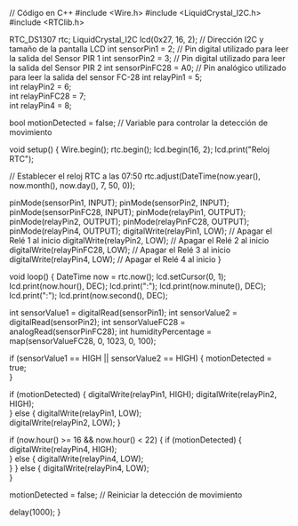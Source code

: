 // Código en C++ 
#include <Wire.h>
#include <LiquidCrystal_I2C.h>
#include <RTClib.h>

RTC_DS1307 rtc;
LiquidCrystal_I2C lcd(0x27, 16, 2);  // Dirección I2C y tamaño de la pantalla LCD
int sensorPin1 = 2;  // Pin digital utilizado para leer la salida del Sensor PIR 1
int sensorPin2 = 3;  // Pin digital utilizado para leer la salida del Sensor PIR 2
int sensorPinFC28 = A0;  // Pin analógico utilizado para leer la salida del sensor FC-28
int relayPin1 = 5;   
int relayPin2 = 6;   
int relayPinFC28 = 7;   
int relayPin4 = 8;   

bool motionDetected = false;  // Variable para controlar la detección de movimiento

void setup() {
  Wire.begin();
  rtc.begin();
  lcd.begin(16, 2);
  lcd.print("Reloj RTC");

  // Establecer el reloj RTC a las 07:50
  rtc.adjust(DateTime(now.year(), now.month(), now.day(), 7, 50, 0));

  pinMode(sensorPin1, INPUT);
  pinMode(sensorPin2, INPUT);
  pinMode(sensorPinFC28, INPUT);
  pinMode(relayPin1, OUTPUT);
  pinMode(relayPin2, OUTPUT);
  pinMode(relayPinFC28, OUTPUT);
  pinMode(relayPin4, OUTPUT);
  digitalWrite(relayPin1, LOW);    // Apagar el Relé 1 al inicio
  digitalWrite(relayPin2, LOW);    // Apagar el Relé 2 al inicio
  digitalWrite(relayPinFC28, LOW); // Apagar el Relé 3 al inicio
  digitalWrite(relayPin4, LOW);    // Apagar el Relé 4 al inicio
}

void loop() {
  DateTime now = rtc.now();
  lcd.setCursor(0, 1);
  lcd.print(now.hour(), DEC);
  lcd.print(":");
  lcd.print(now.minute(), DEC);
  lcd.print(":");
  lcd.print(now.second(), DEC);

  int sensorValue1 = digitalRead(sensorPin1);
  int sensorValue2 = digitalRead(sensorPin2);
  int sensorValueFC28 = analogRead(sensorPinFC28);
  int humidityPercentage = map(sensorValueFC28, 0, 1023, 0, 100); 

  if (sensorValue1 == HIGH || sensorValue2 == HIGH) {
    motionDetected = true;  
  }

  if (motionDetected) {
    digitalWrite(relayPin1, HIGH); 
    digitalWrite(relayPin2, HIGH);  
  } else {
    digitalWrite(relayPin1, LOW);  
    digitalWrite(relayPin2, LOW); 
  }

  if (now.hour() >= 16 && now.hour() < 22) {
    if (motionDetected) {
      digitalWrite(relayPin4, HIGH);  
    } else {
      digitalWrite(relayPin4, LOW);  
    }
  } else {
    digitalWrite(relayPin4, LOW);   
  }

  motionDetected = false;  // Reiniciar la detección de movimiento

  delay(1000);
}
